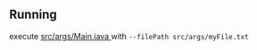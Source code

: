 ## Running
execute [ src/args/Main.java ](./src/args/Main.java) with `--filePath src/args/myFile.txt`
